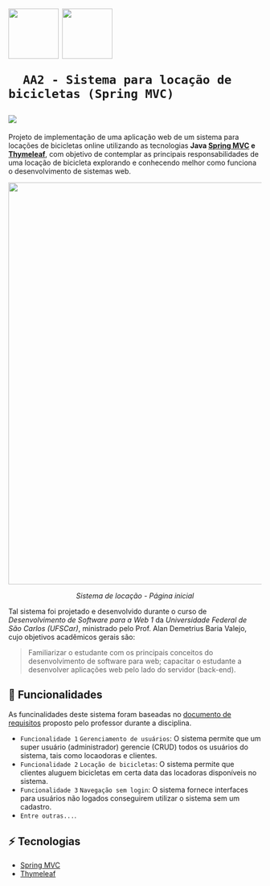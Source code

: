 <h1>
   <p> 
      <img src="https://user-images.githubusercontent.com/92659173/208775299-8a384f52-7cbe-4af6-8d11-2de7d61b3a1e.svg" width="100" align="center" />
      <img src="https://user-images.githubusercontent.com/92659173/208777593-0b0906f0-2e13-420f-a435-b78f0151671e.png" width="100" align="center" />
     
      AA2 - Sistema para locação de bicicletas (Spring MVC)
   </p>
   <img src="https://img.shields.io/github/license/vinimrs/VinChat?color=black" align="center" />
</h1>

Projeto de implementação de uma aplicação web de um sistema para locações de bicicletas online utilizando as tecnologias **Java [Spring MVC] e [Thymeleaf]**, com objetivo de contemplar as principais responsabilidades de uma locação de bicicleta explorando e conhecendo melhor como funciona o desenvolvimento de sistemas web.

<p align="center">
   <img src="https://github.com/vinimrs/AA2/assets/92659173/df480dc4-a9af-4ed0-96b7-f967ca7d5eed"  width="800"/>
   <p align="center">
      <i>Sistema de locação - Página inicial
</i>
   </p>
</p>

Tal sistema foi projetado e desenvolvido durante o curso de _Desenvolvimento de Software para a Web 1_ da _Universidade Federal de São Carlos (UFSCar)_, ministrado pelo Prof. Alan Demetrius Baria Valejo, cujo objetivos acadêmicos gerais são:

> Familiarizar o estudante com os principais conceitos do desenvolvimento de software para web; capacitar o estudante a desenvolver aplicações web pelo lado do servidor (back-end).


## :hammer: Funcionalidades

As funcinalidades deste sistema foram baseadas no [documento de requisitos](https://github.com/vinimrs/AA2/blob/main/requisitos.pdf) proposto pelo professor durante a disciplina.

- `Funcionalidade 1` `Gerenciamento de usuários`: O sistema permite que um super usuário (administrador) gerencie (CRUD) todos os usuários do sistema, tais como locaodoras e clientes.
- `Funcionalidade 2` `Locação de bicicletas`: O sistema permite que clientes aluguem bicicletas em certa data das locadoras disponíveis no sistema.
- `Funcionalidade 3` `Navegação sem login`: O sistema fornece interfaces para usuários não logados conseguirem utilizar o sistema sem um cadastro.
- `Entre outras...`.

<!--
<p align="center">
   <img src="https://user-images.githubusercontent.com/92659173/208769107-f9583f61-f9dd-45d7-bc2c-fbfdb548e14f.gif" width="300px" />
</p>
-->

## :zap: Tecnologias

- [Spring MVC]
- [Thymeleaf]

<!--
## ✅ Melhorias

Ideias de melhorias para o projeto:
-->

[Thymeleaf]: https://www.google.com/url?sa=t&rct=j&q=&esrc=s&source=web&cd=&cad=rja&uact=8&ved=2ahUKEwidqKfhqJGBAxXtHrkGHf7LC_8QFnoECAYQAQ&url=https%3A%2F%2Fwww.thymeleaf.org%2F&usg=AOvVaw1M5-AvRfL5-V-3q4RseOa6&opi=89978449
[Spring MVC]: https://spring.io/guides/gs/serving-web-content/

